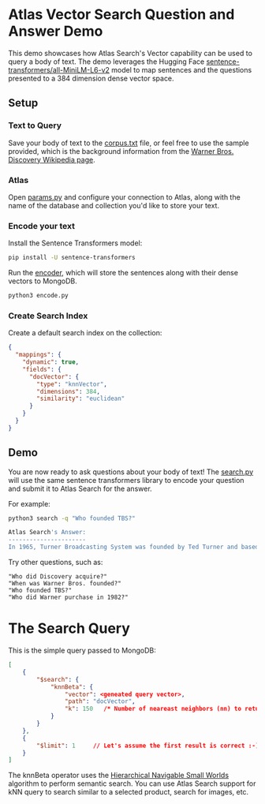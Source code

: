 # Atlas Vector Search Question and Answer Demo

This demo showcases how Atlas Search's Vector capability can be used to query a body of text. The demo leverages the Hugging Face [sentence-transformers/all-MiniLM-L6-v2](https://huggingface.co/sentence-transformers/all-MiniLM-L6-v2) model to map sentences and the questions presented to a 384 dimension dense vector space. 

## Setup

### Text to Query
Save your body of text to the [corpus.txt](corpus.txt) file, or feel free to use the sample provided, which is the background information from the [Warner Bros. Discovery Wikipedia page](https://en.wikipedia.org/wiki/Warner_Bros._Discovery).

### Atlas

Open [params.py](params.py) and configure your connection to Atlas, along with the name of the database and collection you'd like to store your text. 
### Encode your text
Install the Sentence Transformers model:
```zsh
pip install -U sentence-transformers
```

Run the [encoder](encode.py), which will store the sentences along with their dense vectors to MongoDB. 
```python
python3 encode.py
```

### Create Search Index
Create a default search index on the collection:
```json
{
  "mappings": {
    "dynamic": true,
    "fields": {
      "docVector": {
        "type": "knnVector",
        "dimensions": 384,
        "similarity": "euclidean"
      }
    }
  }
}
```

## Demo
You are now ready to ask questions about your body of text! The [search.py](search.py) will use the same sentence transformers  library to encode your question and submit it to Atlas Search for the answer.

For example:

```zsh
python3 search -q "Who founded TBS?"

Atlas Search's Answer:
----------------------
In 1965, Turner Broadcasting System was founded by Ted Turner and based in Atlanta, Georgia. 
```
Try other questions, such as:

    "Who did Discovery acquire?"
    "When was Warner Bros. founded?"
    "Who founded TBS?"
    "Who did Warner purchase in 1982?"

# The Search Query
This is the simple query passed to MongoDB:

```json
[
    {
        "$search": {
            "knnBeta": {
                "vector": <geneated query vector>,
                "path": "docVector",
                "k": 150   /* Number of neareast neighbors (nn) to return */
            }
        }
    },
    {
        "$limit": 1     // Let's assume the first result is correct :-).
    }
]
```

The knnBeta operator uses the [Hierarchical Navigable Small Worlds](https://arxiv.org/abs/1603.09320) algorithm to perform semantic search. You can use Atlas Search support for kNN query to search similar to a selected product, search for images, etc.